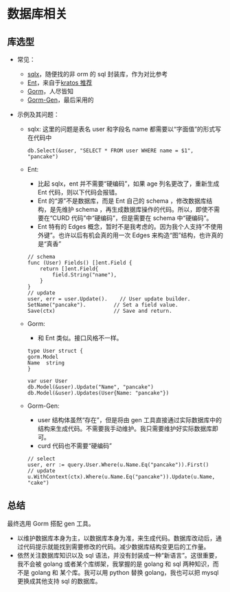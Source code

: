 # 数据库相关

## 库选型

- 常见：
  - [sqlx](https://github.com/jmoiron/sqlx)，随便找的非 orm 的 sql 封装库，作为对比参考
  - [Ent](https://entgo.io/docs/getting-started)，来自于[kratos 推荐](https://go-kratos.dev/docs/guide/ent)
  - [Gorm](https://gorm.io/docs/)，人尽皆知
  - [Gorm-Gen](https://gorm.io/gen/)，最后采用的

- 示例及其问题：
  - sqlx: 这里的问题是表名 user 和字段名 name 都需要以“字面值”的形式写在代码中

    ```golang
    db.Select(&user, "SELECT * FROM user WHERE name = $1", "pancake")
    ```

  - Ent:
    - 比起 sqlx，ent 并不需要“硬编码”，如果 age 列名更改了，重新生成 Ent 代码，则以下代码会报错。
    - Ent 的“源”不是数据库，而是 Ent 自己的 schema ，修改数据库结构，是先维护 schema ，再生成数据库操作的代码。所以，即使不需要在“CURD 代码”中“硬编码”，但是需要在 schema 中“硬编码”。
    - Ent 特有的 Edges 概念，暂时不是我考虑的。因为我个人支持“不使用外键”。也许以后有机会真的用一次 Edges 来构造“图”结构，也许真的是“真香”

    ```golang
    // schema
    func (User) Fields() []ent.Field {
        return []ent.Field{
            field.String("name"),
        }
    }
    // update
    user, err = user.Update().    // User update builder.
    SetName("pancake").         // Set a field value.
    Save(ctx)                   // Save and return.
    ```

  - Gorm:
    - 和 Ent 类似。接口风格不一样。

    ```golang
    type User struct {
    gorm.Model
    Name  string
    }

    var user User
    db.Model(&user).Update("Name", "pancake")
    db.Model(&user).Updates(User{Name: "pancake"})
    ```

  - Gorm-Gen:
    - user 结构体虽然“存在”，但是将由 gen 工具直接通过实际数据库中的结构来生成代码。不需要我手动维护。我只需要维护好实际数据库即可。
    - curd 代码也不需要“硬编码”

    ```golang
    // select
    user, err := query.User.Where(u.Name.Eq("pancake")).First()
    // update
    u.WithContext(ctx).Where(u.Name.Eq("pancake")).Update(u.Name, "cake")
    ```

## 总结

最终选用 Gorm 搭配 gen 工具。

- 以维护数据库本身为主，以数据库本身为准，来生成代码。数据库改动后，通过代码提示就能找到需要修改的代码。减少数据库结构变更后的工作量。
- 依然关注数据库知识以及 sql 语法，并没有封装成一种“新语言”。这很重要，我不会被 golang 或者某个库绑架，我掌握的是 golang 和 sql 两种知识，而不是 golang 和 某个库。我可以用 python 替换 golang，我也可以把 mysql 更换成其他支持 sql 的数据库。
